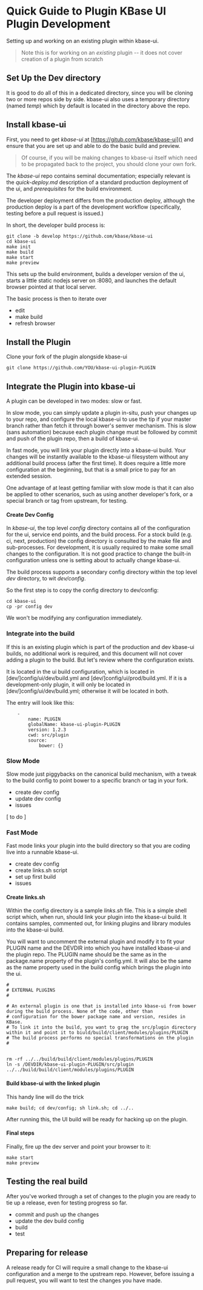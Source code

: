 
# Quick Guide to Plugin KBase UI Plugin Development

Setting up and working on an existing plugin within kbase-ui.

> Note this is for working on an *existing* plugin -- it does not cover creation of a plugin from scratch

## Set Up the Dev directory

It is good to do all of this in a dedicated directory, since you will be cloning two or more repos side by side. kbase-ui also uses a temporary directory (named *temp*) which by default is located in the directory above the repo.

## Install kbase-ui

First, you need to get *kbase-ui* at [https://gitub.com/kbase/kbase-ui]() and ensure that you are set up and able to do the basic build and preview. 


> Of course, if you will be making changes to kbase-ui itself which need to be propagated back to the project, you should clone your own fork.

The *kbase-ui* repo contains seminal documentation; especially relevant is the *quick-deploy.md* description of a standard production deployment of the ui, and *prerequisites* for the build environment. 

The developer deployment differs from the production deploy, although the production deploy is a part of the development workflow (specifically, testing before a pull request is issued.)

In short, the developer build process is:

```
git clone -b develop https://github.com/kbase/kbase-ui
cd kbase-ui
make init
make build
make start
make preview
```

This sets up the build environment, builds a developer version of the ui, starts a little static nodejs server on :8080, and launches the default browser pointed at that local server.

The basic process is then to iterate over

- edit
- make build
- refresh browser

## Install the Plugin

Clone your fork of the plugin alongside kbase-ui

```
git clone https://github.com/YOU/kbase-ui-plugin-PLUGIN
```

## Integrate the Plugin into kbase-ui

A plugin can be developed in two modes: slow or fast.

In slow mode, you can simply update a plugin in-situ, push your changes up to your repo, and configure the local kbase-ui to use the tip if your master branch rather than fetch it through bower's semver mechanism. This is slow (sans automation) because each plugin change must be followed by commit and push of the plugin repo, then a build of kbase-ui.

In fast mode, you will link your plugin directly into a kbase-ui build. Your changes will be instantly available to the kbase-ui filesystem without any additional build process (after the first time). It does require a little more configuration at the beginning, but that is a small price to pay for an extended session.

One advantage of at least getting familiar with slow mode is that it can also be applied to other scenarios, such as using another developer's fork, or a special branch or tag from upstream, for testing.

#### Create Dev Config

In *kbase-ui*, the top level *config* directory contains all of the configuration for the ui, service end points, and the build process. For a stock build (e.g. ci, next, production) the config directory is consulted by the make file and sub-processes. For development, it is usually required to make some small changes to the configuration. It is not good practice to change the built-in configuration unless one is setting about to actually change kbase-ui.

The build process supports a secondary config directory within the top level *dev* directory, to wit *dev/config*. 

So the first step is to copy the config directory to dev/config:

```
cd kbase-ui
cp -pr config dev
```

We won't be modifying any configuration immediately.

### Integrate into the build

If this is an existing plugin which is part of the production and dev kbase-ui builds, no additional work is required, and this document will not cover adding a plugin to the build. But let's review where the configuration exists.

It is located in the ui build configuration, which is located in [dev/]config/ui/dev/build.yml and [dev/]config/ui/prod/build.yml. If it is a development-only plugin, it will only be located in [dev/]config/ui/dev/build.yml; otherwise it will be located in both.

The entry will look like this:

```
    -
        name: PLUGIN
        globalName: kbase-ui-plugin-PLUGIN
        version: 1.2.3
        cwd: src/plugin
        source:
            bower: {}
```

### Slow Mode

Slow mode just piggybacks on the canonical build mechanism, with a tweak to the build config to point bower to a specific branch or tag in your fork.

- create dev config
- update dev config
- issues

[ to do ]

### Fast Mode

Fast mode links your plugin into the build directory so that you are coding live into a runnable kbase-ui.

- create dev config
- create links.sh script
- set up first build
- issues


#### Create links.sh

Within the config directory is a sample *links.sh* file. This is a simple shell script which, when run, should link your plugin into the kbase-ui build. It contains samples, commented out, for linking plugins and library modules into the kbase-ui build.

You will want to uncomment the external plugin and modify it to fit your PLUGIN name and the DEVDIR into which you have installed kbase-ui and the plugin repo. The PLUGIN name should be the same as in the package.name property of the plugin's config.yml. It will also be the same as the name property used in the build config which brings the plugin into the ui.

```
#
# EXTERNAL PLUGINS
#

# An external plugin is one that is installed into kbase-ui from bower during the build process. None of the code, other than 
# configuration for the bower package name and version, resides in KBase.
# To link it into the build, you want to grag the src/plugin directory within it and point it to biuld/build/client/modules/plugins/PLUGIN
# The build process performs no special transformations on the plugin
# 


rm -rf ../../build/build/client/modules/plugins/PLUGIN
ln -s /DEVDIR/kbase-ui-plugin-PLUGIN/src/plugin ../../build/build/client/modules/plugins/PLUGIN
```

#### Build kbase-ui with the linked plugin

This handy line will do the trick

```
make build; cd dev/config; sh link.sh; cd ../..
```

After running this, the UI build will be ready for hacking up on the plugin.

#### Final steps

Finally, fire up the dev server and point your browser to it:

```
make start
make preview
```


## Testing the real build

After you've worked through a set of changes to the plugin you are ready to tie
up a release, even for testing progress so far.

- commit and push up the changes
- update the dev build config
- build 
- test

## Preparing for release

A release ready for CI will require a small change to the kbase-ui configuration and a merge to the upstream repo. However, before issuing a pull request, you will want to test the changes you have made.